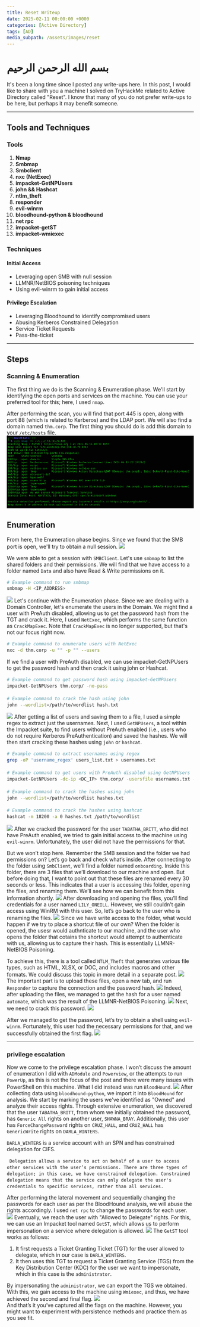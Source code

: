 ```yaml
---
title: Reset Writeup
date: 2025-02-11 00:00:00 +0000
categories: [Active Directory]
tags: [AD]
media_subpath: /assets/images/reset
---
```

# بسم الله الرحمن الرحيم


It's been a long time since I posted any write-ups here. In this post, I would like to share with you a machine I solved on TryHackMe related to Active Directory called "Reset". I know that many of you do not prefer write-ups to be here, but perhaps it may benefit someone.

---

## Tools and Techniques

### Tools
1. **Nmap**
2. **Smbmap**
3. **Smbclient**
4. **nxc (NetExec)**
5. **impacket-GetNPUsers**
6. **john && Hashcat**
7. **ntlm_theft**
8. **responder**
9. **evil-winrm**
10. **bloodhound-python & bloodhound**
11. **net rpc**
12. **impacket-getST**
13. **impacket-wmiexec**

### Techniques
#### Initial Access
- Leveraging open SMB with null session
- LLMNR/NetBIOS poisoning techniques
- Using evil-winrm to gain initial access

#### Privilege Escalation
- Leveraging Bloodhound to identify compromised users
- Abusing Kerberos Constrained Delegation
- Service Ticket Requests
- Pass-the-ticket
---
## Steps

### Scanning & Enumeration

The first thing we do is the Scanning & Enumeration phase. We'll start by identifying the open ports and services on the machine. You can use your preferred tool for this; here, I used `nmap`.

After performing the scan, you will find that port 445 is open, along with port 88 (which is related to Kerberos) and the LDAP port. We will also find a domain named `thm.corp`. The first thing you should do is add this domain to your `/etc/hosts` file.
![](Nmap.png)

## Enumeration

From here, the Enumeration phase begins. Since we found that the SMB port is open, we'll try to obtain a null session.
![](SMB.png)

 We were able to get a session with `SMBClient`. Let's use `smbmap` to list the shared folders and their permissions. We will find that we have access to a folder named `Data` and also have Read & Write permissions on it.

```bash
# Example command to run smbmap
smbmap -H <IP_ADDRESS>
```
![](smbmap.png)
Let's continue with the Enumeration phase. Since we are dealing with a Domain Controller, let's enumerate the users in the Domain. We might find a user with PreAuth disabled, allowing us to get the password hash from the TGT and crack it. Here, I used `NetExec`, which performs the same function as `CrackMapExec`. Note that `CrackMapExec` is no longer supported, but that's not our focus right now.

```bash
# Example command to enumerate users with NetExec
nxc -d thm.corp -u "" -p "" --users
```
If we find a user with PreAuth disabled, we can use impacket-GetNPUsers to get the password hash and then crack it using john or Hashcat.
```bash
# Example command to get password hash using impacket-GetNPUsers
impacket-GetNPUsers thm.corp/ -no-pass

# Example command to crack the hash using john
john --wordlist=/path/to/wordlist hash.txt
 ```
![](nxc.png)
After getting a list of users and saving them to a file, I used a simple regex to extract just the usernames. Next, I used `GetNPUsers`, a tool within the Impacket suite, to find users without PreAuth enabled (i.e., users who do not require Kerberos PreAuthentication) and saved the hashes. We will then start cracking these hashes using `john` or `hashcat`.

```bash
# Example command to extract usernames using regex
grep -oP 'username_regex' users_list.txt > usernames.txt

# Example command to get users with PreAuth disabled using GetNPUsers
impacket-GetNPUsers -dc-ip <DC_IP> thm.corp/ -usersfile usernames.txt -format john -outputfile hashes.txt

# Example command to crack the hashes using john
john --wordlist=/path/to/wordlist hashes.txt

# Example command to crack the hashes using hashcat
hashcat -m 18200 -a 0 hashes.txt /path/to/wordlist
```
![](GetNPus.png)
After we cracked the password for the user `TABATHA_BRITT`, who did not have PreAuth enabled, we tried to gain initial access to the machine using `evil-winrm`. Unfortunately, the user did not have the permissions for that.

But we won’t stop here. Remember the SMB session and the folder we had permissions on? Let’s go back and check what’s inside. After connecting to the folder using `SmbClient`, we’ll find a folder named `onboarding`. Inside this folder, there are 3 files that we’ll download to our machine and open. But before doing that, I want to point out that these files are renamed every 30 seconds or less. This indicates that a user is accessing this folder, opening the files, and renaming them. We’ll see how we can benefit from this information shortly.
![](SMB.png)
After downloading and opening the files, you’ll find credentials for a user named `LILY_ONEILL`. However, we still couldn’t gain access using WinRM with this user. So, let’s go back to the user who is renaming the files.
![](PDF_Cred.png)
 Since we have write access to the folder, what would happen if we try to place a shortcut file of our own? When the folder is opened, the usesr would authnticate to our machine, and the user who opens  the folder that cotains the shortcut would attempt to authenticate with us, allowing us to capture their hash. This is essentially LLMNR-NetBIOS Poisoning.

To achieve this, there is a tool called `NTLM_Theft` that generates various file types, such as HTML, XLSX, or DOC, and includes macros and other formats. We could discuss this topic in more detail in a separate post.
![](NTLM_Theft.PNG)
The important part is to upload these files, open a new tab, and run `Responder` to capture the connection and the password hash.
![](Responder.png)
 Indeed, after uploading the files, we managed to get the hash for a user named `automate`, which was the result of the LLMNR-NetBIOS Poisoning.
![](Automatehash.png)
 Next, we need to crack this password.
 ![](Hashcat.png)
  
After we managed to get the password, let’s try to obtain a shell using `evil-winrm`. Fortunately, this user had the necessary permissions for that, and we successfully obtained the first flag.
![](Flag1.png)

---
### privilege escalation
Now we come to the privilege escalation phase. I won’t discuss the amount of enumeration I did with `ADModule` and `Powerview`, or the attempts to run `PowerUp`, as this is not the focus of the post and there were many issues with PowerShell on this machine. What I did instead was run `BloodHound`.
![](BloodHound.png)
After collecting data using `bloodhound-python`, we import it into `BloodHound` for analysis. We start by marking the users we've identified as "Owned" and analyze their access rights. Through extensive enumeration, we discovered that the user `TABATHA_BRITT`, from whom we initially obtained the password, has `Generic All` rights on another user, `SHAWNA_BRAY`. Additionally, this user has `ForceChangePassword` rights on `CRUZ_HALL`, and `CRUZ_HALL` has `GenericWrite` rights on `DARLA_WINTERS`. 

`DARLA_WINTERS` is a service account with an SPN and has constrained delegation for CIFS. 

` Delegation allows a service to act on behalf of a user to access other services with the user’s permissions. There are three types of delegation; in this case, we have constrained delegation. Constrained delegation means that the service can only delegate the user's credentials to specific services, rather than all services.` 

After performing the lateral movement and sequentially changing the passwords for each user as per the BloodHound analysis, we will abuse the rights accordingly. I used `net rpc` to change the passwords for each user.
![](net%20rpc.png)
 Eventually, we reach the user with "Allowed to Delegate" rights. For this, we can use an Impacket tool named `GetST`, which allows us to perform impersonation on a service where delegation is allowed.
![](getST.PNG)
The `GetST` tool works as follows:
1. It first requests a Ticket Granting Ticket (TGT) for the user allowed to delegate, which in our case is `DARLA_WINTERS`.
2. It then uses this TGT to request a Ticket Granting Service (TGS) from the Key Distribution Center (KDC) for the user we want to impersonate, which in this case is the `administrator`.

By impersonating the `administrator`, we can export the TGS we obtained. With this, we gain access to the machine using `Wmiexec`, and thus, we have achieved the second and final flag.
![](wmiexec.png)  
And that’s it you’ve captured all the flags on the machine. However, you might want to experiment with persistence methods and practice them as you see fit.



